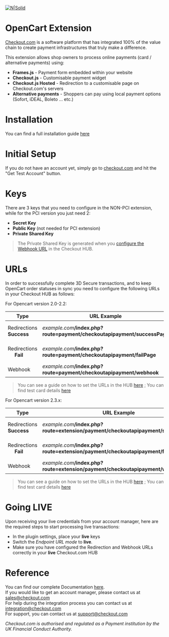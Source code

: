 
[![N|Solid](https://cdn.checkout.com/img/checkout-logo-online-payments.jpg)](https://checkout.com/)

# OpenCart Extension

[Checkout.com](https://www.checkout.com "Checkout.com") is a software platform that has integrated 100% of the value chain to create payment infrastructures that truly make a difference.

This extension allows shop owners to process online payments (card / alternative payments) using:
  - **Frames.js** - Payment form embedded within your website
  - **Checkout.js** - Customisable payment widget 
  - **Checkout.js Hosted** - Redirection to a customisable page on Checkout.com's servers
  - **Alternative payments** - Shoppers can pay using local payment options (Sofort, iDEAL, Boleto ... etc.)

# Installation
You can find a full installation guide [here](https://github.com/checkout/checkout-opencart-plugin/wiki/Installation)

# Initial Setup
If you do not have an account yet, simply go to [checkout.com](https://checkout.com/) and hit the "Get Test Account" button.

# Keys
There are 3 keys that you need to configure in the NON-PCI extension, while for the PCI version you just need 2:
- **Secret Key**
- **Public Key** (not needed for PCI extension)
- **Private Shared Key**

> The Private Shared Key is generated when you [configure the Webhook URL](https://docs.checkout.com/docs/business-level-administration#section-manage-webhook-url) in the Checkout HUB.

# URLs
In order to successfully complete 3D Secure transactions, and to keep OpenCart order statuses in sync you need to configure the following URLs in your Checkout HUB as follows:

For Opencart version 2.0-2.2:

| Type | URL Example | Description |
| ------ | ------ | ------ |
| Redirections **Success**| _example.com_**/index.php?route=payment/checkoutapipayment/successPage** | Redirect after 3D Secure |
| Redirections &nbsp;&nbsp;&nbsp;&nbsp; **Fail**| _example.com_**/index.php?route=payment/checkoutapipayment/failPage** | Redirect after 3D Secure |
| Webhook | _example.com_**/index.php?route=payment/checkoutapipayment/webhook** | Sync OpenCart |

> You can see a guide on how to set the URLs in the HUB [here](https://docs.checkout.com/docs/business-level-administration#section-manage-channel-urls) ; You can find test card details [here](https://docs.checkout.com/docs/testing#section-credit-cards)

For Opencart version 2.3.x:

| Type | URL Example | Description |
| ------ | ------ | ------ |
| Redirections **Success**| _example.com_**/index.php?route=extension/payment/checkoutapipayment/successPage** | Redirect after 3D Secure |
| Redirections &nbsp;&nbsp;&nbsp;&nbsp; **Fail**| _example.com_**/index.php?route=extension/payment/checkoutapipayment/failPage** | Redirect after 3D Secure |
| Webhook | _example.com_**/index.php?route=extension/payment/checkoutapipayment/webhook** | Sync OpenCart |

> You can see a guide on how to set the URLs in the HUB [here](https://docs.checkout.com/docs/business-level-administration#section-manage-channel-urls) ; You can find test card details [here](https://docs.checkout.com/docs/testing#section-credit-cards)

# Going LIVE

Upon receiving your live credentials from your account manager, here are the required steps to start processing live transactions:

- In the plugin settings, place your **live** keys
- Switch the _Endpoint URL mode_ to **live**.
- Make sure you have configured the Redirection and Webhook URLs correctly in your **live** Checkout.com HUB


# Reference 

You can find our complete Documentation [here](http://docs.checkout.com/).  
If you would like to get an account manager, please contact us at sales@checkout.com  
For help during the integration process you can contact us at integration@checkout.com  
For support, you can contact us at support@checkout.com

_Checkout.com is authorised and regulated as a Payment institution by the UK Financial Conduct Authority._

